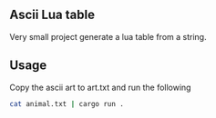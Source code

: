 ## Ascii Lua table

Very small project generate a lua table from a string.


## Usage

Copy the ascii art to art.txt and run the following

```bash
cat animal.txt | cargo run .
```

